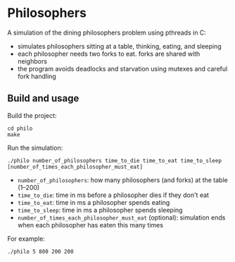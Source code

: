 # Philosophers

A simulation of the dining philosophers problem using pthreads in C:
- simulates philosophers sitting at a table, thinking, eating, and sleeping
- each philosopher needs two forks to eat. forks are shared with neighbors
- the program avoids deadlocks and starvation using mutexes and careful fork handling

## Build and usage

Build the project:

    cd philo
    make

Run the simulation:

    ./philo number_of_philosophers time_to_die time_to_eat time_to_sleep [number_of_times_each_philosopher_must_eat]

- `number_of_philosophers`: how many philosophers (and forks) at the table (1–200)
- `time_to_die`: time in ms before a philosopher dies if they don't eat
- `time_to_eat`: time in ms a philosopher spends eating
- `time_to_sleep`: time in ms a philosopher spends sleeping
- `number_of_times_each_philosopher_must_eat` (optional): simulation ends when each philosopher has eaten this many times

For example:

    ./philo 5 800 200 200
